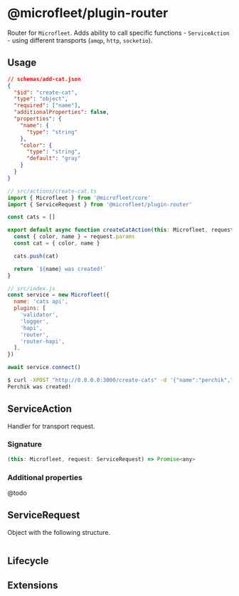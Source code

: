 # @microfleet/plugin-router

Router for `Microfleet`. Adds ability to call specific functions - `ServiceAction` - using different transports (`amqp`, `http`, `socketio`).

## Usage

```json
// schemas/add-cat.json
{
  "$id": "create-cat",
  "type": "object",
  "required": ["name"],
  "additionalProperties": false,
  "properties": {
    "name": {
      "type": "string"
    },
    "color": {
      "type": "string",
      "default": "gray"
    }
  }
}
```

```js
// src/actions/create-cat.ts
import { Microfleet } from '@microfleet/core'
import { ServiceRequest } from '@microfleet/plugin-router'

const cats = []

export default async function createCatAction(this: Microfleet, request: ServiceRequest): Promise<string> {
  const { color, name } = request.params
  const cat = { color, name }

  cats.push(cat)

  return `${name} was created!`
}
```

```js
// src/index.js
const service = new Microfleet({
  name: 'cats api',
  plugins: [
    'validator',
    'logger',
    'hapi',
    'router',
    'router-hapi',
  ],
})

await service.connect()
```

```sh
$ curl -XPOST "http://0.0.0.0:3000/create-cats" -d '{"name":"perchik","color":"pepper"}' -H "Content-Type: application/json"
Perchik was created!
```

## ServiceAction

Handler for transport request.

### Signature

```js
(this: Microfleet, request: ServiceRequest) => Promise<any>
```

### Additional properties

@todo

## ServiceRequest

Object with the following structure.

```js

```

## Lifecycle

## Extensions
